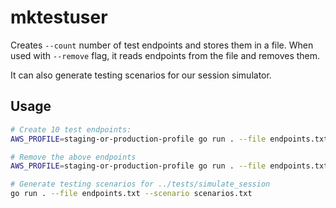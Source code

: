 mktestuser
==========

Creates `--count` number of test endpoints and stores them in a file.
When used with `--remove` flag, it reads endpoints from the file and removes them.

It can also generate testing scenarios for our session simulator.

Usage
-----

```bash
# Create 10 test endpoints:
AWS_PROFILE=staging-or-production-profile go run . --file endpoints.txt --count 10

# Remove the above endpoints
AWS_PROFILE=staging-or-production-profile go run . --file endpoints.txt --remove

# Generate testing scenarios for ../tests/simulate_session
go run . --file endpoints.txt --scenario scenarios.txt
```